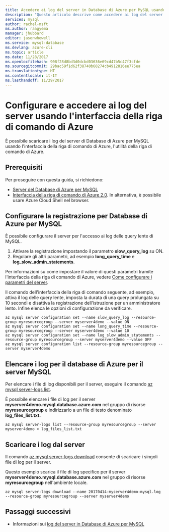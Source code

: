 ```yaml
---
title: Accedere ai log del server in Database di Azure per MySQL usando l'interfaccia della riga di comando di Azure | Microsoft Docs
description: "Questo articolo descrive come accedere ai log del server in Database di Azure per MySQL usando l'utilità dell'interfaccia della riga di comando di Azure."
services: mysql
author: rachel-msft
ms.author: raagyema
manager: jhubbard
editor: jasonwhowell
ms.service: mysql-database
ms.devlang: azure-cli
ms.topic: article
ms.date: 11/28/2017
ms.openlocfilehash: 908f28d8bd3d0dcbd03636e69cd47b5c47f3cfde
ms.sourcegitcommit: 29bac59f1d62f38740b60274cb4912816ee775ea
ms.translationtype: HT
ms.contentlocale: it-IT
ms.lasthandoff: 11/29/2017
---
```

# <a name="configure-and-access-server-logs-using-azure-cli"></a>Configurare e accedere ai log del server usando l'interfaccia della riga di comando di Azure
È possibile scaricare i log del server di Database di Azure per MySQL usando l'interfaccia della riga di comando di Azure, l'utilità della riga di comando di Azure.

## <a name="prerequisites"></a>Prerequisiti
Per proseguire con questa guida, si richiedono:
- [Server del Database di Azure per MySQL](quickstart-create-mysql-server-database-using-azure-cli.md)
- [Interfaccia della riga di comando di Azure 2.0](/cli/azure/install-azure-cli). In alternativa, è possibile usare Azure Cloud Shell nel browser.

## <a name="configure-logging-for-azure-database-for-mysql"></a>Configurare la registrazione per Database di Azure per MySQL
È possibile configurare il server per l'accesso ai log delle query lente di MySQL.
1. Attivare la registrazione impostando il parametro **slow\_query\_log** su ON.
2. Regolare gli altri parametri, ad esempio **long\_query\_time** e **log\_slow\_admin\_statements**.

Per informazioni su come impostare il valore di questi parametri tramite l'interfaccia della riga di comando di Azure, vedere [Come configurare i parametri del server](howto-configure-server-parameters-using-cli.md).

Il comando dell'interfaccia della riga di comando seguente, ad esempio, attiva il log delle query lente, imposta la durata di una query prolungata su 10 secondi e disattiva la registrazione dell'istruzione per un amministratore lento. Infine elenca le opzioni di configurazione da verificare.
```azurecli-interactive
az mysql server configuration set --name slow_query_log --resource-group myresourcegroup --server myserver4demo --value ON
az mysql server configuration set --name long_query_time --resource-group myresourcegroup --server myserver4demo --value 10
az mysql server configuration set --name log_slow_admin_statements --resource-group myresourcegroup --server myserver4demo --value OFF
az mysql server configuration list --resource-group myresourcegroup --server myserver4demo
```

## <a name="list-logs-for-azure-database-for-mysql-server"></a>Elencare i log per il database di Azure per il server MySQL
Per elencare i file di log disponibili per il server, eseguire il comando [az mysql server-logs list](/cli/azure/mysql/server-logs#az_mysql_server_logs_list).

È possibile elencare i file di log per il server **myserver4demo.mysql.database.azure.com** nel gruppo di risorse **myresourcegroup** e indirizzarlo a un file di testo denominato **log\_files\_list.txt.**
```azurecli-interactive
az mysql server-logs list --resource-group myresourcegroup --server myserver4demo > log_files_list.txt
```
## <a name="download-logs-from-the-server"></a>Scaricare i log dal server
Il comando [az mysql server-logs download](/cli/azure/mysql/server-logs#az_mysql_server_logs_download) consente di scaricare i singoli file di log per il server. 

Questo esempio scarica il file di log specifico per il server **myserver4demo.mysql.database.azure.com** nel gruppo di risorse **myresourcegroup** nell'ambiente locale.
```azurecli-interactive
az mysql server-logs download --name 20170414-myserver4demo-mysql.log --resource-group myresourcegroup --server myserver4demo
```

## <a name="next-steps"></a>Passaggi successivi
- Informazioni sui [log del server in Database di Azure per MySQL](concepts-server-logs.md)
